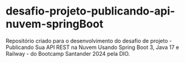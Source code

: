 # desafio-projeto-publicando-api-nuvem-springBoot
Repositório criado para o desenvolvimento do desafio de projeto - Publicando Sua API REST na Nuvem Usando Spring Boot 3, Java 17 e Railway - do Bootcamp Santander 2024 pela DIO.
